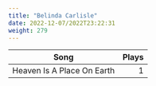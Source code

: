 ```yaml
---
title: "Belinda Carlisle"
date: 2022-12-07/2022T23:22:31
weight: 279
---
```




 Song | Plays 
----- | -----:
Heaven Is A Place On Earth | 1
